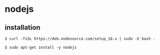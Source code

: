 # nodejs

## installation

```
$ curl -fsSL https://deb.nodesource.com/setup_18.x | sudo -E bash -

$ sudo apt-get install -y nodejs
```
